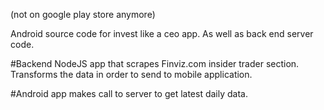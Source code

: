  (not on google play store anymore)

Android source code for invest like a ceo app. As well as back end server code.

#Backend
NodeJS app that scrapes Finviz.com insider trader section. Transforms the data in order to send to mobile application.


#Android app
makes call to server to get latest daily data.
